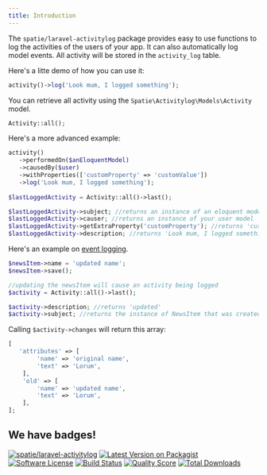 ```yaml
---
title: Introduction
---
```


The `spatie/laravel-activitylog` package provides easy to use functions to log the activities of the users of your app. It can also automatically log model events. All activity will be stored in the `activity_log` table.

Here's a litte demo of how you can use it:

```php
activity()->log('Look mum, I logged something');
```

You can retrieve all activity using the `Spatie\Activitylog\Models\Activity` model.

```php
Activity::all();
```

Here's a more advanced example:
```php
activity()
   ->performedOn($anEloquentModel)
   ->causedBy($user)
   ->withProperties(['customProperty' => 'customValue'])
   ->log('Look mum, I logged something');
   
$lastLoggedActivity = Activity::all()->last();

$lastLoggedActivity->subject; //returns an instance of an eloquent model
$lastLoggedActivity->causer; //returns an instance of your user model
$lastLoggedActivity->getExtraProperty('customProperty'); //returns 'customValue'
$lastLoggedActivity->description; //returns 'Look mum, I logged something'
```


Here's an example on [event logging](/laravel-activitylog/v3/advanced-usage/logging-model-events).

```php
$newsItem->name = 'updated name';
$newsItem->save();

//updating the newsItem will cause an activity being logged
$activity = Activity::all()->last();

$activity->description; //returns 'updated'
$activity->subject; //returns the instance of NewsItem that was created
```

Calling `$activity->changes` will return this array:

```php
[
   'attributes' => [
        'name' => 'original name',
        'text' => 'Lorum',
    ],
    'old' => [
        'name' => 'updated name',
        'text' => 'Lorum',
    ],
];
```

## We have badges!

<section class="article_badges">
    <a href="https://packagist.org/packages/spatie/laravel-activitylog"><img src="https://img.shields.io/badge/packagist-spatie/laravel-activitylog.svg?style=flat-square" alt="spatie/laravel-activitylog"></a>
    <a href="https://packagist.org/packages/spatie/laravel-activitylog"><img src="https://img.shields.io/packagist/v/spatie/laravel-activitylog.svg?style=flat-square" alt="Latest Version on Packagist"></a>
    <a href="https://github.com/spatie/laravel-activitylog/blob/master/LICENSE.md"><img src="https://img.shields.io/badge/license-MIT-brightgreen.svg?style=flat-square" alt="Software License"></a>
    <a href="https://travis-ci.org/spatie/laravel-activitylog"><img src="https://img.shields.io/travis/spatie/laravel-activitylog/master.svg?style=flat-square" alt="Build Status"></a>
    <a href="https://scrutinizer-ci.com/g/spatie/laravel-activitylog"><img src="https://img.shields.io/scrutinizer/g/spatie/laravel-activitylog.svg?style=flat-square" alt="Quality Score"></a>
    <a href="https://packagist.org/packages/spatie/laravel-activitylog"><img src="https://img.shields.io/packagist/dt/spatie/laravel-activitylog.svg?style=flat-square" alt="Total Downloads"></a>
</section>
